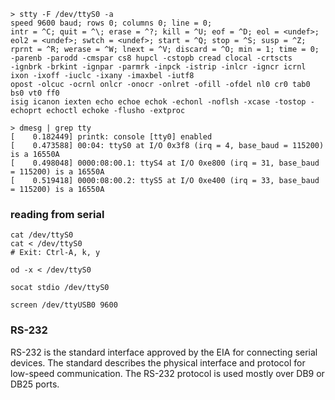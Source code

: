 ```shell
> stty -F /dev/ttyS0 -a
speed 9600 baud; rows 0; columns 0; line = 0;
intr = ^C; quit = ^\; erase = ^?; kill = ^U; eof = ^D; eol = <undef>; eol2 = <undef>; swtch = <undef>; start = ^Q; stop = ^S; susp = ^Z; rprnt = ^R; werase = ^W; lnext = ^V; discard = ^O; min = 1; time = 0;
-parenb -parodd -cmspar cs8 hupcl -cstopb cread clocal -crtscts
-ignbrk -brkint -ignpar -parmrk -inpck -istrip -inlcr -igncr icrnl ixon -ixoff -iuclc -ixany -imaxbel -iutf8
opost -olcuc -ocrnl onlcr -onocr -onlret -ofill -ofdel nl0 cr0 tab0 bs0 vt0 ff0
isig icanon iexten echo echoe echok -echonl -noflsh -xcase -tostop -echoprt echoctl echoke -flusho -extproc
```

```shell=
> dmesg | grep tty
[    0.182449] printk: console [tty0] enabled
[    0.473588] 00:04: ttyS0 at I/O 0x3f8 (irq = 4, base_baud = 115200) is a 16550A
[    0.498048] 0000:08:00.1: ttyS4 at I/O 0xe800 (irq = 31, base_baud = 115200) is a 16550A
[    0.519418] 0000:08:00.2: ttyS5 at I/O 0xe400 (irq = 33, base_baud = 115200) is a 16550A
```

### reading from serial
```shell
cat /dev/ttyS0
cat < /dev/ttyS0
# Exit: Ctrl-A, k, y 

od -x < /dev/ttyS0

socat stdio /dev/ttyS0 

screen /dev/ttyUSB0 9600
```


### RS-232

RS-232 is the standard interface approved by the EIA for connecting serial devices. The standard describes the physical interface and protocol for low-speed communication. The RS-232 protocol is used mostly over DB9 or DB25 ports.
